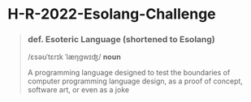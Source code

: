 # H-R-2022-Esolang-Challenge

> ### def. Esoteric Language (shortened to Esolang)
> /ɛsəʊˈtɛrɪk ˈlæŋgwɪʤ/ **noun**
>
> A programming language designed to test the boundaries of computer programming language design, as a proof of concept, software art, or even as a joke
